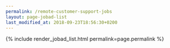 ```yaml
---
permalink: /remote-customer-support-jobs
layout: page-jobad-list
last_modified_at: 2018-09-23T18:56:30+0200
---
```

{% include render_jobad_list.html permalink=page.permalink %}
